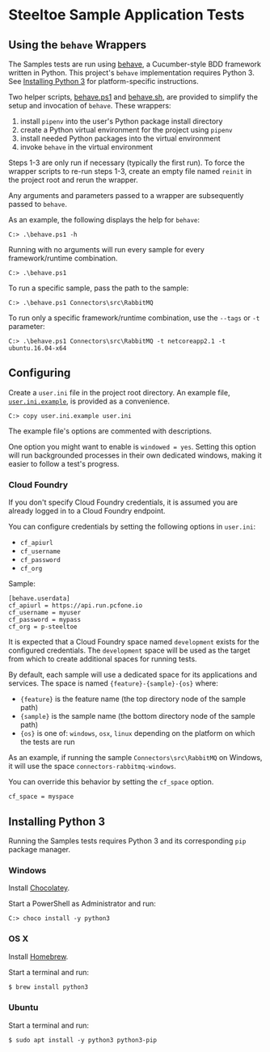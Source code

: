 # Steeltoe Sample Application Tests

## Using the `behave` Wrappers

The Samples tests are run using [behave][behave_url], a Cucumber-style BDD framework written in Python.
This project's `behave` implementation requires Python 3.  See [Installing Python 3](#installing-python-3) for platform-specific instructions.

Two helper scripts, [behave.ps1](behave.ps1) and [behave.sh](behave.sh), are provided to simplify the setup and invocation of `behave`.
These wrappers:
1. install `pipenv` into the user's Python package install directory
1. create a Python virtual environment for the project using `pipenv`
1. install needed Python packages into the virtual environment
1. invoke `behave` in the virtual environment

Steps 1-3 are only run if necessary (typically the first run).  To force the wrapper scripts to re-run steps 1-3, create an empty file named `reinit` in the project root and rerun the wrapper.

Any arguments and parameters passed to a wrapper are subsequently passed to `behave`.

As an example, the following displays the help for `behave`:

```dos
C:> .\behave.ps1 -h
```

Running with no arguments will run every sample for every framework/runtime combination.

```dos
C:> .\behave.ps1
```

To run a specific sample, pass the path to the sample:

```dos
C:> .\behave.ps1 Connectors\src\RabbitMQ
```

To run only a specific framework/runtime combination, use the `--tags` or `-t` parameter:

```dos
C:> .\behave.ps1 Connectors\src\RabbitMQ -t netcoreapp2.1 -t ubuntu.16.04-x64
```

## Configuring

Create a `user.ini` file in the project root directory.
An example file, [`user.ini.example`](user.ini.example), is provided as a convenience.

```dos
C:> copy user.ini.example user.ini
```

The example file's options are commented with descriptions.

One option you might want to enable is `windowed = yes`.
Setting this option will run backgrounded processes in their own dedicated windows, making it easier to follow a test's progress.

### Cloud Foundry

If you don't specify Cloud Foundry credentials, it is assumed you are already logged in to a Cloud Foundry endpoint.

You can configure credentials by setting the following options in `user.ini`:

* `cf_apiurl`
* `cf_username`
* `cf_password`
* `cf_org`

Sample:

```
[behave.userdata]
cf_apiurl = https://api.run.pcfone.io
cf_username = myuser
cf_password = mypass
cf_org = p-steeltoe
```

It is expected that a Cloud Foundry space named `development` exists for the configured credentials.
The `development` space will be used as the target from which to create additional spaces for running tests.

By default, each sample will use a dedicated space for its applications and services.
The space is named `{feature}-{sample}-{os}` where:
* `{feature}` is the feature name (the top directory node of the sample path)
* `{sample}` is the sample name (the bottom directory node of the sample path)
* `{os}` is one of: `windows`, `osx`, `linux` depending on the platform on which the tests are run

As an example, if running the sample `Connectors\src\RabbitMQ` on Windows, it will use the space `connectors-rabbitmq-windows`.

You can override this behavior by setting the `cf_space` option.
```
cf_space = myspace
```

## Installing Python 3

Running the Samples tests requires Python 3 and its corresponding `pip` package manager.

### Windows

Install [Chocolatey][choco_url].

Start a PowerShell as Administrator and run:
```dos
C:> choco install -y python3
```

### OS X

Install [Homebrew][brew_url].

Start a terminal and run:
```sh
$ brew install python3
```

### Ubuntu

Start a terminal and run:
```
$ sudo apt install -y python3 python3-pip
```

[choco_url]: https://chocolatey.org/
[brew_url]: https://brew.sh/
[behave_url]: https://github.com/behave/behave
